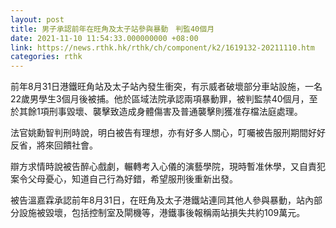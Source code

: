 ```yaml
---
layout: post
title: 男子承認前年在旺角及太子站參與暴動　判監40個月
date: 2021-11-10 11:54:33.000000000 +08:00
link: https://news.rthk.hk/rthk/ch/component/k2/1619132-20211110.htm
categories: rthk
---
```


前年8月31日港鐵旺角站及太子站內發生衝突，有示威者破壞部分車站設施，一名22歲男學生3個月後被捕。他於區域法院承認兩項暴動罪，被判監禁40個月，至於其餘1項刑事毀壞、襲擊致造成身體傷害及普通襲擊則獲准存檔法庭處理。

法官姚勳智判刑時說，明白被告有理想，亦有好多人關心，叮囑被告服刑期間好好反省，將來回饋社會。

辯方求情時說被告醉心戲劇，輾轉考入心儀的演藝學院，現時暫准休學，又自責犯案令父母憂心，知道自己行為好錯，希望服刑後重新出發。

被告溫嘉霖承認前年8月31日，在旺角及太子港鐵站連同其他人參與暴動，站內部分設施被毀壞，包括控制室及閘機等，港鐵事後報稱兩站損失共約109萬元。
